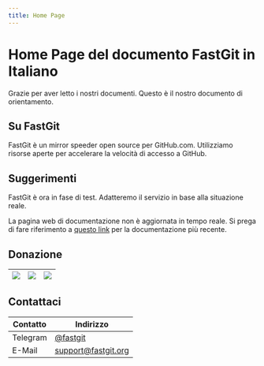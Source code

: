 ```yaml
---
title: Home Page
---
```


# Home Page del documento FastGit in Italiano

Grazie per aver letto i nostri documenti. Questo è il nostro documento di orientamento.

## Su FastGit

FastGit è un mirror speeder open source per GitHub.com. Utilizziamo risorse aperte per accelerare la velocità di accesso a GitHub.

## Suggerimenti

FastGit è ora in fase di test. Adatteremo il servizio in base alla situazione reale.

La pagina web di documentazione non è aggiornata in tempo reale. Si prega di fare riferimento a [questo link](https://github.com/fastgitorg/document) per la documentazione più recente.

## Donazione

| ![](https://cdn.jsdelivr.net/gh/FastGitORG/Static@fcb1313cad55621d02eab9526c81871f2356d34a/yaofan-expert.jpg) | ![](https://cdn.jsdelivr.net/gh/FastGitORG/Static@6c17d9cd35b8d8eea3bcaee88ab892927d56099a/ZanshangCode_Kevin.png) | ![](https://cdn.jsdelivr.net/gh/FastGitORG/Static@fcb1313cad55621d02eab9526c81871f2356d34a/love.jpg) |
| --- | --- | --- |

## Contattaci

| Contatto | Indirizzo |
| ------- | ---- |
| Telegram | [@fastgit](https://t.me/fastgit) |
| E-Mail | [support@fastgit.org](mailto:support@fastgit.org) |
